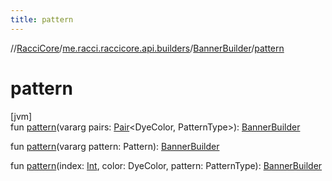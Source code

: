 ```yaml
---
title: pattern
---
```

//[RacciCore](../../../index.html)/[me.racci.raccicore.api.builders](../index.html)/[BannerBuilder](index.html)/[pattern](pattern.html)



# pattern



[jvm]\
fun [pattern](pattern.html)(vararg pairs: [Pair](https://kotlinlang.org/api/latest/jvm/stdlib/kotlin/-pair/index.html)&lt;DyeColor, PatternType&gt;): [BannerBuilder](index.html)

fun [pattern](pattern.html)(vararg pattern: Pattern): [BannerBuilder](index.html)

fun [pattern](pattern.html)(index: [Int](https://kotlinlang.org/api/latest/jvm/stdlib/kotlin/-int/index.html), color: DyeColor, pattern: PatternType): [BannerBuilder](index.html)




